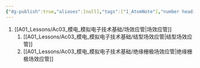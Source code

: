 ```yaml
---
{"dg-publish":true,"aliases":[null],"tags":["1_AtomNote"],"number headings":"auto, first-level 1, max 6, A.1.","Created-Date":"2024-04-09 10:31:24","Modified-Date":"2024-04-18 11:53:17","permalink":"/A01_Lessons/Ac03_模电_模拟电子技术基础/第4章. 场效应管放大电路/","dgPassFrontmatter":true}
---
```





1. [[A01_Lessons/Ac03_模电_模拟电子技术基础/场效应管\|场效应管]]
	1. [[A01_Lessons/Ac03_模电_模拟电子技术基础/结型场效应管\|结型场效应管]]
	2. [[A01_Lessons/Ac03_模电_模拟电子技术基础/绝缘栅极场效应管\|绝缘栅极场效应管]]
